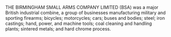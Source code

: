 THE BIRMINGHAM SMALL ARMS COMPANY LIMITED (BSA) was a major British industrial combine, a group of businesses manufacturing military and sporting firearms; bicycles; motorcycles; cars; buses and bodies; steel; iron castings; hand, power, and machine tools; coal cleaning and handling plants; sintered metals; and hard chrome process.

